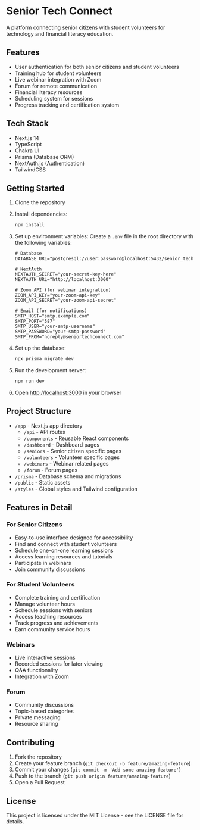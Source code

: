 # Senior Tech Connect

A platform connecting senior citizens with student volunteers for technology and financial literacy education.

## Features

- User authentication for both senior citizens and student volunteers
- Training hub for student volunteers
- Live webinar integration with Zoom
- Forum for remote communication
- Financial literacy resources
- Scheduling system for sessions
- Progress tracking and certification system

## Tech Stack

- Next.js 14
- TypeScript
- Chakra UI
- Prisma (Database ORM)
- NextAuth.js (Authentication)
- TailwindCSS

## Getting Started

1. Clone the repository
2. Install dependencies:
   ```bash
   npm install
   ```

3. Set up environment variables:
   Create a `.env` file in the root directory with the following variables:
   ```
   # Database
   DATABASE_URL="postgresql://user:password@localhost:5432/senior_tech_connect"

   # NextAuth
   NEXTAUTH_SECRET="your-secret-key-here"
   NEXTAUTH_URL="http://localhost:3000"

   # Zoom API (for webinar integration)
   ZOOM_API_KEY="your-zoom-api-key"
   ZOOM_API_SECRET="your-zoom-api-secret"

   # Email (for notifications)
   SMTP_HOST="smtp.example.com"
   SMTP_PORT="587"
   SMTP_USER="your-smtp-username"
   SMTP_PASSWORD="your-smtp-password"
   SMTP_FROM="noreply@seniortechconnect.com"
   ```

4. Set up the database:
   ```bash
   npx prisma migrate dev
   ```

5. Run the development server:
   ```bash
   npm run dev
   ```

6. Open [http://localhost:3000](http://localhost:3000) in your browser

## Project Structure

- `/app` - Next.js app directory
  - `/api` - API routes
  - `/components` - Reusable React components
  - `/dashboard` - Dashboard pages
  - `/seniors` - Senior citizen specific pages
  - `/volunteers` - Volunteer specific pages
  - `/webinars` - Webinar related pages
  - `/forum` - Forum pages
- `/prisma` - Database schema and migrations
- `/public` - Static assets
- `/styles` - Global styles and Tailwind configuration

## Features in Detail

### For Senior Citizens
- Easy-to-use interface designed for accessibility
- Find and connect with student volunteers
- Schedule one-on-one learning sessions
- Access learning resources and tutorials
- Participate in webinars
- Join community discussions

### For Student Volunteers
- Complete training and certification
- Manage volunteer hours
- Schedule sessions with seniors
- Access teaching resources
- Track progress and achievements
- Earn community service hours

### Webinars
- Live interactive sessions
- Recorded sessions for later viewing
- Q&A functionality
- Integration with Zoom

### Forum
- Community discussions
- Topic-based categories
- Private messaging
- Resource sharing

## Contributing

1. Fork the repository
2. Create your feature branch (`git checkout -b feature/amazing-feature`)
3. Commit your changes (`git commit -m 'Add some amazing feature'`)
4. Push to the branch (`git push origin feature/amazing-feature`)
5. Open a Pull Request

## License

This project is licensed under the MIT License - see the LICENSE file for details. 